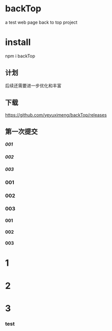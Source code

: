 # backTop
a test web page back to top project

# install
npm i backTop 

## 计划
后续还需要进一步优化和丰富

## 下载
https://github.com/yeyuximeng/backTop/releases

## 第一次提交

##### 001
##### 002
##### 003


### 001
### 002
### 003

#### 001
#### 002
#### 003

# 1
# 2
# 3


### test